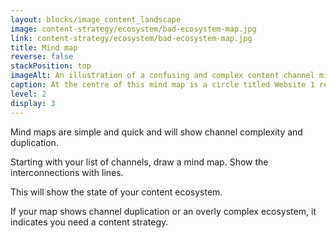 ```yaml
---
layout: blocks/image_content_landscape
image: content-strategy/ecosystem/bad-ecosystem-map.jpg
link: content-strategy/ecosystem/bad-ecosystem-map.jpg
title: Mind map
reverse: false
stackPosition: top
imageAlt: An illustration of a confusing and complex content channel mind map.
caption: At the centre of this mind map is a circle titled Website 1 representing the main website. This is then surrounded by 4 other channel types - websites, email newsletters, social media and apps. There are many subsets with duplications and lots of crossover. It is confusing and complex representing an overly complex content ecosystem.
level: 2
display: 3
---
```

Mind maps are simple and quick and will show channel complexity and duplication.

Starting with your list of channels, draw a mind map. Show the interconnections with lines. 

This will show the state of your content ecosystem. 

If your map shows channel duplication or an overly complex ecosystem, it indicates you need a content strategy.

